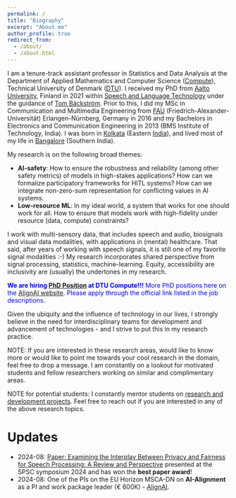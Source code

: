 ```yaml
---
permalink: /
title: "Biography"
excerpt: "About me"
author_profile: true
redirect_from:
  - /about/
  - /about.html
---
```



I am a tenure-track assistant professor in Statistics and Data Analysis at the Department of Applied Mathematics and Computer Science ([Compute](https://www.compute.dtu.dk/)), Technical University of Denmark ([DTU](https://www.dtu.dk/)). I received my PhD from [Aalto University](https://www.aalto.fi/en), Finland in 2021 within [Speech and Language Technology](https://aaltodoc.aalto.fi/items/1abb540f-0c97-4d7f-98b3-e88b15f08539) under the guidance of [Tom Bäckström](https://www.aalto.fi/en/people/tom-backstrom). Prior to this, I did my MSc in Communication and Multimedia Engineering from [FAU](https://www.fau.eu/) (Friedrich-Alexander-Universität) Erlangen-Nürnberg, Germany in 2016 and my Bachelors in Electronics and Communication Engineering in 2013 (BMS Institute of Technology, India). I was born in [Kolkata](https://en.wikipedia.org/wiki/Kolkata) (Eastern [India](https://en.wikipedia.org/wiki/India)), and lived most of my life in [Bangalore](https://en.wikipedia.org/wiki/Bangalore) (Southern India).

My research is on the following broad themes:
* **AI-safety**: How to ensure the robustness and reliability (among other safety metrics) of models in high-stakes applications? How can we formalize participatory frameworks for HITL systems? How can we integrate non-zero-sum representation for conflicting values in AI systems.
* **Low-resource ML**: In my ideal world, a system that works for one should work for all. How to ensure that models work with high-fidelity under resource (data, compute) constraints?

I work with multi-sensory data, that includes speech and audio, biosignals and visual data modalities, with applications in (mental) healthcare. That said, after years of working with speech signals, it is still one of my favorite signal modalities :-) My research incorporates shared perspective from signal processing, statistics, machine-learning. Equity, accessibility are inclusivity are (usually) the undertones in my research.

<span style="color: blue;">**We are hiring [PhD Position](https://efzu.fa.em2.oraclecloud.com/hcmUI/CandidateExperience/en/sites/CX_1/requisitions/preview/4334) at DTU Compute!!!** More PhD positions here on the [AlignAI website](https://alignai.eu/recruitment/). Please apply through the official link listed in the job descriptions.</span>

<!--
I am also interested in questions on ‘AI-alignment’ at the intersection of technical and non-technical perspectives., alongside AI-safety and reliability, providing the foundational grounding and direction to my research.
-->

Given the ubiquity and the influence of technology in our lives, I strongly believe in the need for interdisciplinary teams for development and advancement of technologies - and I strive to put this in my research practice.

NOTE: If you are interested in these research areas, would like to know more or would like to point me towards your cool research in the domain, feel free to drop a message. I am constantly on a lookout for motivated students and fellow researchers working on similar and complimentary areas.

NOTE for potential students: I constantly mentor students on [research and development projects](https://snehadas.github.io/supervision/). Feel free to reach out if you are interested in any of the above research topics.


Updates
======
* 2024-08: [Paper: Examining the Interplay Between Privacy and Fairness for Speech Processing: A Review and Perspective](https://www.isca-archive.org/tmp/archive/spsc_2024/leschanowsky24_spsc.html) presented at the SPSC symposium 2024 and has won the **best paper award**!
* 2024-08: One of the PIs on the EU Horizon MSCA-DN on **AI-Alignment** as a PI and work package leader (€ 600K) - [AlignAI](https://alignai.eu/).
